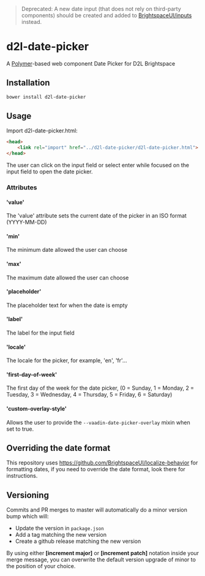> Deprecated: A new date input (that does not rely on third-party components) should be created and added to [BrightspaceUI/inputs](https://github.com/BrightspaceUI/inputs) instead.

# d2l-date-picker

A [Polymer](https://www.polymer-project.org/1.0/)-based web component Date Picker for D2L Brightspace

## Installation

```sh
bower install d2l-date-picker
```

## Usage

Import d2l-date-picker.html:
```html
<head>
	<link rel="import" href="../d2l-date-picker/d2l-date-picker.html">
</head>
```

The user can click on the input field or select enter while focused on the input field to open the date picker.


### Attributes

#### 'value'
The 'value' attribute sets the current date of the picker in an ISO format (YYYY-MM-DD)

#### 'min'
The minimum date allowed the user can choose

#### 'max'
The maximum date allowed the user can choose

#### 'placeholder'
The placeholder text for when the date is empty

#### 'label'
The label for the input field

#### 'locale'
The locale for the picker, for example, 'en', 'fr'...

#### 'first-day-of-week'
The first day of the week for the date picker, (0 = Sunday, 1 = Monday, 2 = Tuesday, 3 = Wednesday, 4 = Thursday, 5 = Friday, 6 = Saturday)

#### 'custom-overlay-style'
Allows the user to provide the `--vaadin-date-picker-overlay` mixin when set to true.

## Overriding the date format
This repository uses https://github.com/BrightspaceUI/localize-behavior for formatting dates, if you need to override the date format, look there for instructions.

## Versioning

Commits and PR merges to master will automatically do a minor version bump which will:
* Update the version in `package.json`
* Add a tag matching the new version
* Create a github release matching the new version

By using either **[increment major]** or **[increment patch]** notation inside your merge message, you can overwrite the default version upgrade of minor to the position of your choice.
